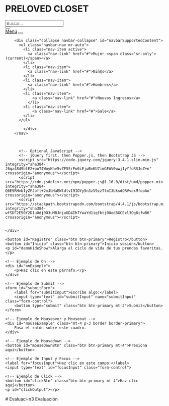 <!DOCTYPE html>
<html lang="es">
<head>
    <meta charset="UTF-8">
    <meta name="viewport" content="width=device-width, initial-scale=1">
    <title></title>
</head>
<body>
 <!-- Archivo CSS de Bootstrap -->
 <link rel="stylesheet" href="https://maxcdn.bootstrapcdn.com/bootstrap/3.3.7/css/bootstrap.min.css">
 <!--Biblioteca jQuery -->
 <script src="https://code.jquery.com/jquery-3.7.1.min.js"></script>
 <!-- Biblioteca Popper (requerida por Bootstrap) -->
 <script src="https://cdnjs.cloudflare.com/ajax/libs/popper.js/1.14.7/umd/popper.min.js"></script>
 <!-- Biblioteca JavaScript de Bootstrap -->
 <script src="https://maxcdn.bootstrapcdn.com/bootstrap/3.3.7/js/bootstrap.min.js"></script>
 <!-- Biblioteca Alojado de Google -->
 <script src="https://ajax.googleapis.com/ajax/libs/jquery/3.3.1/jquery.min.js"></script>
 <!-- Enlace a tu archivo de script personalizado -->
 <script src="script.js"></script>

<div class="container mt-4">
    <h1>PRELOVED CLOSET</h1>
    <!-- Barra de búsqueda-->
    <div class="input-group mb-3">
        <input type="text" class="form-control" placeholder="Buscar..." aria-label="Buscar" aria-describedby="basic-addon2">
        <div class="input-group-append">
            <button class="btn btn-outline-secondary" type="button">
                <i class="fa fa-search"></i> <!-- Ícono de lupa (puedes cambiar la clase según la biblioteca de íconos que estés utilizando) -->
            </button>
        </div>
    </div>
        <nav class="navbar navbar-expand-lg navbar-light bg-info">
        <a class="navbar-brand" href="#">Menú</a>
        <button class="navbar-toggler" type="button" data-toggle="collapse" data-target="#navbarSupportedContent" aria-controls="navbarSupportedContent" aria-expanded="false" aria-label="Toggle navigation">
          <span class="navbar-toggler-icon"></span>
        </button>
      
        <div class="collapse navbar-collapse" id="navbarSupportedContent">
          <ul class="navbar-nav mr-auto">
            <li class="nav-item active">
              <a class="nav-link" href="#">Mujer <span class="sr-only">(current)</span></a>
            </li>
            <li class="nav-item">
              <a class="nav-link" href="#">Niñ@s</a>
            </li>
            <li class="nav-item">
              <a class="nav-link" href="#">Hombres</a>
            </li>
            <li class="nav-item">
                <a class="nav-link" href="#">Nuevos Ingresos</a>
              </li>
            <li class="nav-item">
                <a class="nav-link" href="#">Sale</a>
            </li>
          </ul>

            </div>
        </nav>

          
      
          <!-- Optional JavaScript -->
          <!-- jQuery first, then Popper.js, then Bootstrap JS -->
          <script src="https://code.jquery.com/jquery-3.4.1.slim.min.js" integrity="sha384-J6qa4849blE2+poT4WnyKhv5vZF5SrPo0iEjwBvKU7imGFAV0wwj1yYfoRSJoZ+n" crossorigin="anonymous"></script>
          <script src="https://cdn.jsdelivr.net/npm/popper.js@1.16.0/dist/umd/popper.min.js" integrity="sha384-Q6E9RHvbIyZFJoft+2mJbHaEWldlvI9IOYy5n3zV9zzTtmI3UksdQRVvoxMfooAo" crossorigin="anonymous"></script>
          <script src="https://stackpath.bootstrapcdn.com/bootstrap/4.4.1/js/bootstrap.min.js" integrity="sha384-wfSDF2E50Y2D1uUdj0O3uMBJnjuUD4Ih7YwaYd1iqfktj0Uod8GCExl3Og8ifwB6" crossorigin="anonymous"></script>


    </div>

    <button id="Registro" class="btn btn-primary">Registro</button>
    <button id="Inicio" class="btn btn-primary">Inicio sesión</button>
    <p id="demoHideShow">Alarga el ciclo de vida de tus prendas favoritas.</p>

    <!-- Ejemplo de On -->
    <div id="onExample">
        <p>Haz clic en este párrafo.</p>
    </div>

    <!-- Ejemplo de Submit -->
    <form id="submitForm">
        <label for="submitInput">Escribe algo:</label>
        <input type="text" id="submitInput" name="submitInput" class="form-control">
        <button type="submit" class="btn btn-primary mt-2">Submit</button>
    </form>

    <!-- Ejemplo de Mouseover y Mouseout -->
    <div id="mouseExample" class="mt-4 p-3 border border-primary">
        Pasa el ratón sobre este cuadro.
    </div>

    <!-- Ejemplo de Mousedown -->
    <button id="mouseDownBtn" class="btn btn-primary mt-4">Presiona aquí</button>

    <!-- Ejemplo de Input y Focus -->
    <label for="focusInput">Haz clic en este campo:</label>
    <input type="text" id="focusInput" class="form-control">

    <!-- Ejemplo de Click -->
    <button id="clickBtn" class="btn btn-primary mt-4">Haz clic aquí</button>
    <p id="clickOutput"></p>
</div>

</body>
</html># Evaluaci-n3
Evaluación

